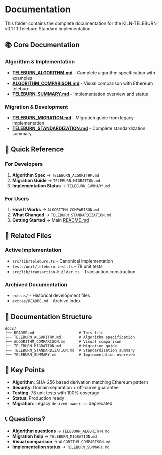 # Documentation

This folder contains the complete documentation for the KILN-TELEBURN v0.1.1.1 Teleburn Standard implementation.

## 📚 Core Documentation

### Algorithm & Implementation
- **[TELEBURN_ALGORITHM.md](./TELEBURN_ALGORITHM.md)** - Complete algorithm specification with examples
- **[ALGORITHM_COMPARISON.md](./ALGORITHM_COMPARISON.md)** - Visual comparison with Ethereum teleburn
- **[TELEBURN_SUMMARY.md](./TELEBURN_SUMMARY.md)** - Implementation overview and status

### Migration & Development
- **[TELEBURN_MIGRATION.md](./TELEBURN_MIGRATION.md)** - Migration guide from legacy implementation
- **[TELEBURN_STANDARDIZATION.md](./TELEBURN_STANDARDIZATION.md)** - Complete standardization summary

## 🎯 Quick Reference

### For Developers
1. **Algorithm Spec** → `TELEBURN_ALGORITHM.md`
2. **Migration Guide** → `TELEBURN_MIGRATION.md`
3. **Implementation Status** → `TELEBURN_SUMMARY.md`

### For Users
1. **How It Works** → `ALGORITHM_COMPARISON.md`
2. **What Changed** → `TELEBURN_STANDARDIZATION.md`
3. **Getting Started** → Main [README.md](../README.md)

## 🔗 Related Files

### Active Implementation
- `src/lib/teleburn.ts` - Canonical implementation
- `tests/unit/teleburn.test.ts` - 78 unit tests
- `src/lib/transaction-builder.ts` - Transaction construction

### Archived Documentation
- `extras/` - Historical development files
- `extras/README.md` - Archive index

## 📖 Documentation Structure

```
docs/
├── README.md                    # This file
├── TELEBURN_ALGORITHM.md        # Algorithm specification
├── ALGORITHM_COMPARISON.md      # Visual comparison
├── TELEBURN_MIGRATION.md        # Migration guide
├── TELEBURN_STANDARDIZATION.md  # Standardization summary
└── TELEBURN_SUMMARY.md          # Implementation overview
```

## 🎯 Key Points

- **Algorithm**: SHA-256 based derivation matching Ethereum pattern
- **Security**: Domain separation + off-curve guarantee
- **Testing**: 78 unit tests with 100% coverage
- **Status**: Production ready
- **Migration**: Legacy `derived-owner.ts` deprecated

## 📞 Questions?

- **Algorithm questions** → `TELEBURN_ALGORITHM.md`
- **Migration help** → `TELEBURN_MIGRATION.md`
- **Visual comparison** → `ALGORITHM_COMPARISON.md`
- **Implementation status** → `TELEBURN_SUMMARY.md`
